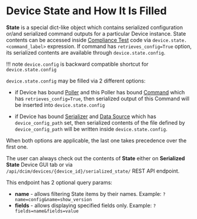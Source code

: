 # Device State and How It Is Filled

**State** is a special dict-like object which contains serialized configuration or/and serialized command outputs for a particular Device instance. State contents can be accessed inside [Compliance Test](../entities/tests.md) code via `device.state.<command_label>` expression. If command has `retrieves_config=True` option, its serialized contents are available through `device.state.config`.

!!! note
    `device.config` is backward compatible shortcut for `device.state.config`

`device.state.config` may be filled via 2 different options:
* if Device has bound [Poller](../entities/pollers.md) and this Poller has bound [Command](../entities/commands.md) which has `retrieves_config=True`, then serialized output of this Command will be inserted into `device.state.config`

* if Device has bound [Serializer](../entities/serializers.md) and [Data Source](../entities/datasources.md) which has `device_config_path` set, then serialized contents of the file defined by `device_config_path` will be written inside `device.state.config`.

When both options are applicable, the last one takes precedence over the first one.

The user can always check out the contents of **State** either on **Serialized State** Device GUI tab or via `/api/dcim/devices/{device_id}/serialized_state/` REST API endpoint.

This endpoint has 2 optional query params:

* **name** - allows filtering State items by their names. Example: `?name=config&name=show_version`
* **fields** - allows displaying specified fields only. Example: `?fields=name&fields=value`
